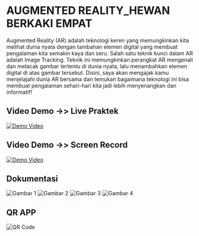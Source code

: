 # AUGMENTED REALITY_HEWAN BERKAKI EMPAT

Augmented Reality (AR) adalah teknologi keren yang memungkinkan kita melihat dunia nyata dengan tambahan elemen digital yang membuat pengalaman kita semakin kaya dan seru.
Salah satu teknik kunci dalam AR adalah Image Tracking. Teknik ini memungkinkan perangkat AR mengenali dan melacak gambar tertentu di dunia nyata, lalu menambahkan elemen digital di atas gambar tersebut. 
Disini, saya akan mengajak kamu menjelajahi dunia AR bersama dan temukan bagaimana teknologi ini bisa membuat pengalaman sehari-hari kita jadi lebih menyenangkan dan informatif!

## Video Demo ->> Live Praktek
[![Demo Video](https://img.youtube.com/vi/A4a-4dPn1Oo/0.jpg)](https://youtu.be/A4a-4dPn1Oo?si=kdxmVnfiuiJBroik)

## Video Demo ->> Screen Record
[![Demo Video](https://img.youtube.com/vi/Qr-FZ7Z3IpQ/0.jpg)](https://youtu.be/Qr-FZ7Z3IpQ?si=RLxigmckMxwlwux0)

## Dokumentasi
![Gambar 1](https://github.com/AldaLarasati/UAS-Alda-Larasati_2115061022/blob/d1d9ae0d8a0daf669c0a7ac5ae2d02ac8868e5d9/WhatsApp%20Image%202024-06-30%20at%2003.33.56.jpeg)
![Gambar 2](https://github.com/AldaLarasati/UAS-Alda-Larasati_2115061022/blob/d1d9ae0d8a0daf669c0a7ac5ae2d02ac8868e5d9/WhatsApp%20Image%202024-06-30%20at%2003.33.59.jpeg)
![Gambar 3](https://github.com/AldaLarasati/UAS-Alda-Larasati_2115061022/blob/d1d9ae0d8a0daf669c0a7ac5ae2d02ac8868e5d9/WhatsApp%20Image%202024-06-30%20at%2003.34.00.jpeg)
![Gambar 4](https://github.com/AldaLarasati/UAS-Alda-Larasati_2115061022/blob/d1d9ae0d8a0daf669c0a7ac5ae2d02ac8868e5d9/WhatsApp%20Image%202024-06-30%20at%2003.34.01.jpeg)

## QR APP
![QR Code](path/to/qrcode.png)
